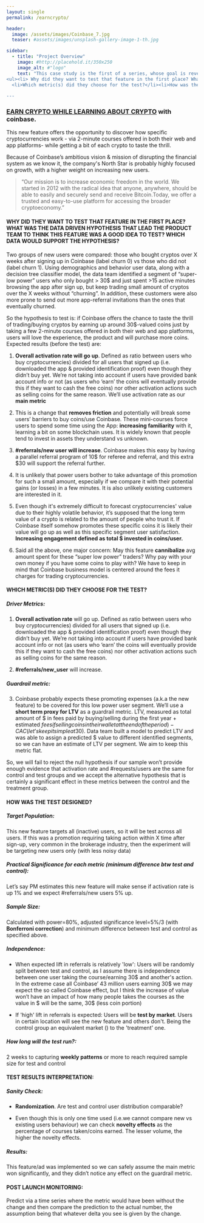 ```yaml
---
layout: single
permalink: /earncrypto/

header:
  image: /assets/images/Coinbase_7.jpg
  teaser: #assets/images/unsplash-gallery-image-1-th.jpg

sidebar:
  - title: "Project Overview"
    image: #http://placehold.it/350x250
    image_alt: #"logo"
    text: "This case study is the first of a series, whose goal is reverse-engineering the steps that led the product data team to implement the feature. 
<ul><li> Why did they want to test that feature in the first place? What was the data-driven hypothesis behind?</li>
  <li>Which metric(s) did they choose for the test?</li><li>How was the test designed?</li></ul>
    
---
```





### [EARN CRYPTO WHILE LEARNING ABOUT CRYPTO](https://www.coinbase.com/earn) with coinbase.
<p>This new feature offers the opportunity to discover how specific cryptocurrencies work - via 2-minute courses offered in both their web and app platforms- while getting a bit of each crypto to taste the thrill. </p>

<p>Because of Coinbase’s ambitious vision & mission of disrupting the financial system as we know it, the company's North Star is probably highly focused on growth, with a higher weight on increasing new users. 
<p>
 
<blockquote> “Our mission is to increase economic freedom in the world. We started in 2012 with the radical idea that anyone, anywhere, should be able to easily and securely send and receive Bitcoin.Today, we offer a trusted and easy-to-use platform for accessing the broader cryptoeconomy.” </blockquote>

#### WHY DID THEY WANT TO TEST THAT FEATURE IN THE FIRST PLACE? WHAT WAS THE DATA DRIVEN HYPOTHESIS THAT LEAD THE PRODUCT TEAM TO THINK THIS FEATURE WAS A GOOD IDEA TO TEST? WHICH DATA WOULD SUPPORT THE HYPOTHESIS?

Two groups of new users were compared: those who bought cryptos over X weeks after signing up in Coinbase (label churn 0) vs those who did not (label churn 1).  Using demographics and behavior user data, along with a decision tree classifier model, the data team identified a segment of “super-low power” users who only bought > 30$ and just spent >15 active minutes browsing the app after sign up, but keep trading small amount of cryptos over the X weeks without “churning”. In addition, these customers were also more prone to send out more app-referral invitations than the ones that eventually churned. 

So the hypothesis to test is: if Coinbase offers the chance to taste the thrill of trading/buying cryptos by earning up around 30$-valued coins just by taking a few 2-minute courses offered in both their web and app platforms, users will love the experience, the product and will purchase more coins. 
Expected results (before the test) are:

1. **Overall activation rate will go up**. Defined as ratio between users who buy cryptocurrencies) divided for all users that signed up (i.e. downloaded the app & provided identification proof) even though they didn’t buy yet. 
We’re not taking into account if users have provided bank account info or not (as users who ‘earn’ the coins will eventually provide this if they want to cash the free coins) nor other activation actions such as selling coins for the same reason.
We’ll use activation rate as our **main metric**

2. This is a change that **removes friction** and potentially will break some users’ barriers to buy coins/use Coinbase. These mini-courses force users to spend some time using the App: **increasing familiarity** with it, learning a bit on some blockchain uses. It is widely known that people tend to invest in assets they understand vs unknown. 

3. **#referrals/new user will increase**. Coinbase makes this easy by having a parallel referral program of 10$ for referee and referral, and this extra $30 will support the referral further.

4. It is unlikely that power users bother to take advantage of this promotion for such a small amount, especially if we compare it with their potential gains (or losses) in a few minutes. It is also unlikely existing customers are interested in it.

5. Even though it's extremely difficult to forecast cryptocurrencies' value due to their highly volatile behavior, it’s supposed that the long term value of a crypto is related to the amount of people who trust it.  If Coinbase itself somehow promotes these specific coins it is likely their value will go up as well as this specific segment user satisfaction. **Increasing engagement defined as total $ invested in coins/user.**

6. Said all the above, one major concern: May this feature **cannibalize** avg amount spent for these “super low power” traders? Why pay with your own money if you have some coins to play with? We have to keep in mind that Coinbase business model is centered around the fees it charges for trading cryptocurrencies.


#### WHICH METRIC(S) DID THEY CHOOSE FOR THE TEST?

##### Driver Metrics:

1. **Overall activation rate** will go up. Defined as ratio between users who buy cryptocurrencies) divided for all users that signed up (i.e. downloaded the app & provided identification proof) even though they didn’t buy yet. We’re not taking into account if users have provided bank account info or not (as users who ‘earn’ the coins will eventually provide this if they want to cash the free coins) nor other activation actions such as selling coins for the same reason.

2. **#referrals/new_user** will increase.

##### Guardrail metric:

3. Coinbase probably expects these promoting expenses (a.k.a the new feature) to be covered for this low power user segment. We’ll use a **short term proxy for LTV** as a guardrail metric. LTV, measured as total amount of $ in fees paid by buying/selling during the first year + estimated $fees if selling coins in their wallet at the end of the period) - CAC (let’s keep it simple at 30$). Data team built a model to predict LTV and was able to assign a predicted $ value to different identified segments, so we can have an estimate of LTV per segment. We aim to keep this metric flat.

So, we will fail to reject the null hypothesis if our sample won’t provide enough evidence that activation rate and #requests/users are the same for control and test groups and we accept the alternative hypothesis that is certainly a significant effect in these metrics between the control and the treatment group.


#### HOW WAS THE TEST DESIGNED?

##### Target Population: 

This new feature targets all (inactive) users, so it will be test across all users. If this was a promotion requiring taking action within X time after sign-up, 
very common in the brokerage industry, then the experiment will be targeting new users only (with less noisy data)

##### Practical Significance for each metric (minimum difference btw test and control): 
Let’s say PM estimates this new feature will make sense if activation rate is up 1% and we expect #referrals/new users 5% up.

##### Sample Size:  

Calculated with power=80%, adjusted significance level=5%/3 (with **Bonferroni correction**) and minimum difference between test and control as specified above.

##### Independence: 

- When expected lift in referrals is relatively 'low': Users will be randomly split between test and control, as I assume there is independence between one user taking the course/earning 30$ and another's action. In the extreme case all Coinbase’ 43 million users earning 30$ we may expect the so called Coinbase effect, but I think the increase of value won’t have an impact of how many people takes the courses as the value in $ will be the same, 30$ (less coin portion)

- If 'high' lift in referrals is expected: Users will be **test by market**. Users in certain location will see the new feature and others don't. Being the control group an equivalent market () to the 'treatment' one. 


##### How long will the test run?:  

2 weeks to capturing **weekly patterns** or more to reach required sample size for test and control

#### TEST RESULTS INTERPRETATION:

##### Sanity Check:

- **Randomization**. Are test and control user distribution comparable?

- Even though this is only one time used (i.e.we cannot compare new vs existing users behaviour) we can check **novelty effects** as the percentage of courses taken/coins earned. The lesser volume, the higher the novelty effects.

##### Results:

This feature/ad was implemented so we can safely assume the main metric won significantly, and they didn’t notice any effect on the guardrail metric.

#### POST LAUNCH MONITORING:

Predict via a time series where the metric would have been without the change and then compare the prediction to the actual number, the assumption being that whatever delta you see is given by the change.
